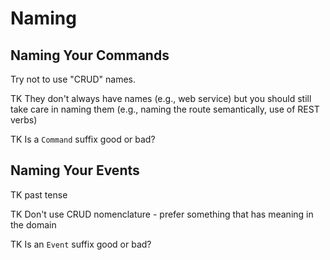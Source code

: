 # Naming

## Naming Your Commands

Try not to use "CRUD" names.

TK They don't always have names \(e.g., web service\) but you should still take care in naming them \(e.g., naming the route semantically, use of REST verbs\)

TK Is a `Command` suffix good or bad?

## Naming Your Events

TK past tense

TK Don't use CRUD nomenclature - prefer something that has meaning in the domain

TK Is an `Event` suffix good or bad?



